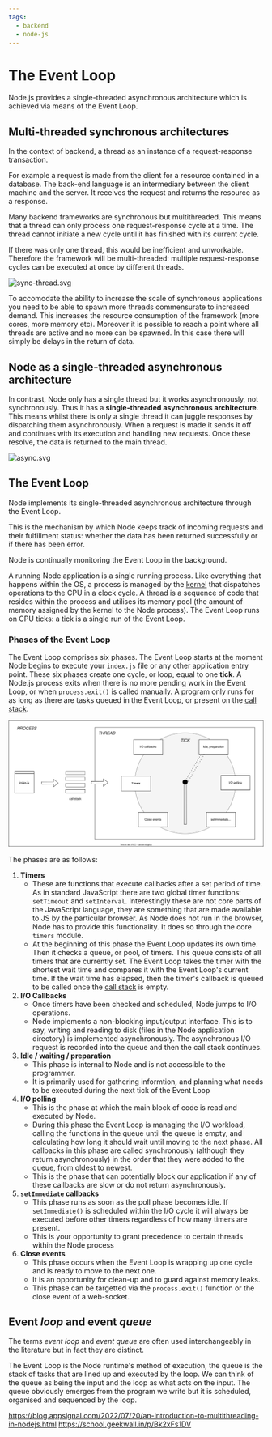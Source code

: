```yaml
---
tags:
  - backend
  - node-js
---
```


# The Event Loop

Node.js provides a single-threaded asynchronous architecture which is achieved
via means of the Event Loop.

## Multi-threaded synchronous architectures

In the context of backend, a thread as an instance of a request-response
transaction.

For example a request is made from the client for a resource contained in a
database. The back-end language is an intermediary between the client machine
and the server. It receives the request and returns the resource as a response.

Many backend frameworks are synchronous but multithreaded. This means that a
thread can only process one request-response cycle at a time. The thread cannot
initiate a new cycle until it has finished with its current cycle.

If there was only one thread, this would be inefficient and unworkable.
Therefore the framework will be multi-threaded: multiple request-response cycles
can be executed at once by different threads.

![sync-thread.svg](sync-thread.svg)

To accomodate the ability to increase the scale of synchronous applications you
need to be able to spawn more threads commensurate to increased demand. This
increases the resource consumption of the framework (more cores, more memory
etc). Moreover it is possible to reach a point where all threads are active and
no more can be spawned. In this case there will simply be delays in the return
of data.

## Node as a single-threaded asynchronous architecture

In contrast, Node only has a single thread but it works asynchronously, not
synchronously. Thus it has a **single-threaded asynchronous architecture**. This
means whilst there is only a single thread it can juggle responses by
dispatching them asynchronously. When a request is made it sends it off and
continues with its execution and handling new requests. Once these resolve, the
data is returned to the main thread.

![async.svg](async.svg)

## The Event Loop

Node implements its single-threaded asynchronous architecture through the Event
Loop.

This is the mechanism by which Node keeps track of incoming requests and their
fulfillment status: whether the data has been returned successfully or if there
has been error.

Node is continually monitoring the Event Loop in the background.

A running Node application is a single running process. Like everything that
happens within the OS, a process is managed by the
[kernel](The_Kernel.md) that dispatches operations to the CPU
in a clock cycle. A thread is a sequence of code that resides within the process
and utilises its memory pool (the amount of memory assigned by the kernel to the
Node process). The Event Loop runs on CPU ticks: a tick is a single run of the
Event Loop.

### Phases of the Event Loop

The Event Loop comprises six phases. The Event Loop starts at the moment Node
begins to execute your `index.js` file or any other application entry point.
These six phases create one cycle, or loop, equal to one **tick**. A Node.js
process exits when there is no more pending work in the Event Loop, or when
`process.exit()` is called manually. A program only runs for as long as there
are tasks queued in the Event Loop, or present on the
[call stack](Call_stack.md).

![](/img/node-event-loop.svg)

The phases are as follows:

1. **Timers**
   - These are functions that execute callbacks after a set period of time. As
     in standard JavaScript there are two global timer functions: `setTimeout`
     and `setInterval`. Interestingly these are not core parts of the JavaScript
     language, they are something that are made available to JS by the
     particular browser. As Node does not run in the browser, Node has to
     provide this functionality. It does so through the core `timers` module.
   - At the beginning of this phase the Event Loop updates its own time. Then it
     checks a queue, or pool, of timers. This queue consists of all timers that
     are currently set. The Event Loop takes the timer with the shortest wait
     time and compares it with the Event Loop's current time. If the wait time
     has elapsed, then the timer's callback is queued to be called once the
     [call stack](Call_stack.md) is empty.
2. **I/O Callbacks**
   - Once timers have been checked and scheduled, Node jumps to I/O operations.
   - Node implements a non-blocking input/output interface. This is to say,
     writing and reading to disk (files in the Node application directory) is
     implemented asynchronously. The asynchronous I/O request is recorded into
     the queue and then the call stack continues.
3. **Idle / waiting / preparation**
   - This phase is internal to Node and is not accessible to the programmer.
   - It is primarily used for gathering informtion, and planning what needs to
     be executed during the next tick of the Event Loop
4. **I/O polling**
   - This is the phase at which the main block of code is read and executed by
     Node.
   - During this phase the Event Loop is managing the I/O workload, calling the
     functions in the queue until the queue is empty, and calculating how long
     it should wait until moving to the next phase. All callbacks in this phase
     are called synchronously (although they return asynchronously) in the order
     that they were added to the queue, from oldest to newest.
   - This is the phase that can potentially block our application if any of
     these callbacks are slow or do not return asynchronously.
5. **`setImmediate` callbacks**
   - This phase runs as soon as the poll phase becomes idle. If `setImmediate()`
     is scheduled within the I/O cycle it will always be executed before other
     timers regardless of how many timers are present.
   - This is your opportunity to grant precedence to certain threads within the
     Node process
6. **Close events**
   - This phase occurs when the Event Loop is wrapping up one cycle and is ready
     to move to the next one.
   - It is an opportunity for clean-up and to guard against memory leaks.
   - This phase can be targetted via the `process.exit()` function or the close
     event of a web-socket.

## Event _loop_ and event _queue_

The terms _event loop_ and _event queue_ are often used interchangeably in the
literature but in fact they are distinct.

The Event Loop is the Node runtime's method of execution, the queue is the stack
of tasks that are lined up and executed by the loop. We can think of the queue
as being the input and the loop as what acts on the input. The queue obviously
emerges from the program we write but it is scheduled, organised and sequenced
by the loop.

https://blog.appsignal.com/2022/07/20/an-introduction-to-multithreading-in-nodejs.html
https://school.geekwall.in/p/Bk2xFs1DV
